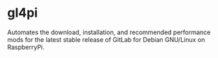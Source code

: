 # gl4pi
Automates the download, installation, and recommended performance mods for the latest stable release of GitLab for Debian GNU/Linux on RaspberryPi. 
